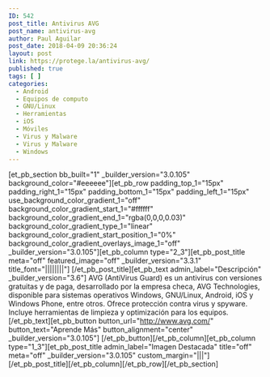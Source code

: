 ```yaml
---
ID: 542
post_title: Antivirus AVG
post_name: antivirus-avg
author: Paul Aguilar
post_date: 2018-04-09 20:36:24
layout: post
link: https://protege.la/antivirus-avg/
published: true
tags: [ ]
categories:
  - Android
  - Equipos de computo
  - GNU/Linux
  - Herramientas
  - iOS
  - Móviles
  - Virus y Malware
  - Virus y Malware
  - Windows
---
```

[et_pb_section bb_built="1" \_builder\_version="3.0.105" background_color="#eeeeee"][et_pb_row padding_top_1="15px" padding_right_1="15px" padding_bottom_1="15px" padding_left_1="15px" use_background_color_gradient_1="off" background_color_gradient_start_1="#ffffff" background_color_gradient_end_1="rgba(0,0,0,0.03)" background_color_gradient_type_1="linear" background_color_gradient_start_position_1="0%" background_color_gradient_overlays_image_1="off" \_builder\_version="3.0.105"][et_pb_column type="2_3"][et_pb_post_title meta="off" featured_image="off" \_builder\_version="3.3.1" title_font="||||||||"] [/et_pb_post_title][et_pb_text admin_label="Descripción" \_builder\_version="3.6"] AVG (AntiVirus Guard) es un antivirus con versiones gratuitas y de paga, desarrollado por la empresa checa, AVG Technologies, disponible para sistemas operativos Windows, GNU/Linux, Android, iOS y Windows Phone, entre otros. Ofrece protección contra virus y spyware. Incluye herramientas de limpieza y optimización para los equipos. [/et_pb_text][et_pb_button button_url="http://www.avg.com/" button_text="Aprende Más" button_alignment="center" \_builder\_version="3.0.105"] [/et_pb_button][/et_pb_column][et_pb_column type="1_3"][et_pb_post_title admin_label="Imagen Destacada" title="off" meta="off" \_builder\_version="3.0.105" custom_margin="|||"] [/et_pb_post_title][/et_pb_column][/et_pb_row][/et_pb_section]